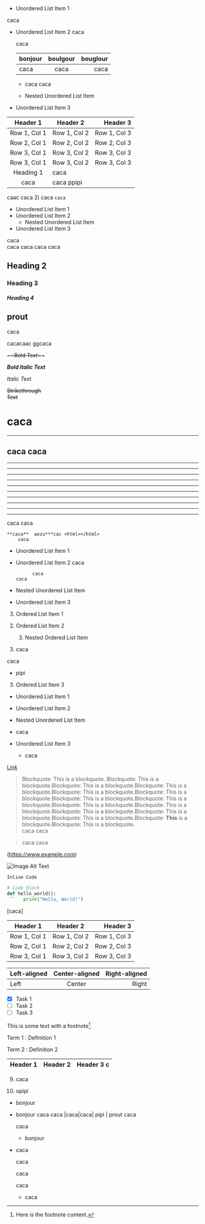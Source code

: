  |||
 |-|-|
  - Unordered List Item 1

  caca
- Unordered List Item 2
  caca
        
     caca

  |bonjour|boulgour| bouglour
  |:-|:-:|-:|
    |caca | caca | caca
  - caca
  caca

  - Nested Unordered List Item
- Unordered List Item 3

| Header 1 | Header 2 | Header 3 |
   :-:|----------|-:                       
 Row 1, Col 1 | Row 1, Col 2 | Row 1, Col 3 |
| Row 2, Col 1 | Row 2, Col 2 | Row 2, Col 3 |
| Row 3, Col 1 | Row 3, Col 2 | Row 3, Col 3 
 Row 3, Col 1 | Row 3, Col 2 | Row 3, Col 3 
 Heading 1 | caca
 caca | caca ppipi ||||||||prout | chiasse | ouiiiiiiiiiiiiiiiiii
 caac
 caca
2) caca
 `caca`

- Unordered List Item 1
- Unordered List Item 2
    - Nested Unordered List Item
- Unordered List Item 3


caca  
caca
caca
caca
caca

## Heading 2
### Heading 3
##### Heading 4
##              prout
caca

cacacaac
                ggcaca

**~~**~~Bold Text~~**~~**

***Bold Italic Text***

*Italic Text*

~~Strikethrough   
Text~~

# caca
---
caca
caca
---
---
---
---
---
---
---
---
---
---
---

caca
  caca 

    **caca**  aezu***cac <html></html>
        caca

  - Unordered List Item 1
  - Unordered List Item 2
        caca


              caca
        caca
- Nested Unordered List Item
- Unordered List Item 3

3. Ordered List Item 1

2) Ordered List Item 2

    3) Nested Ordered List Item  

  5) caca

caca


  - pipi

  3. Ordered List Item 3

  - Unordered List Item 1

  - Unordered List Item 2

  - Nested Unordered List Item
  - caca

  

- Unordered List Item 3

  - caca

[Link](https://www.example.com)

> Blockquote: This is a blockquote. Blockquote: This is a blockquote.Blockquote: This is a blockquote.Blockquote: This is a blockquote.Blockquote: This is a blockquote.Blockquote: This is a blockquote.Blockquote: This is a blockquote.Blockquote: This is a blockquote.Blockquote: This is a blockquote.Blockquote: This is a blockquote.Blockquote: This is a blockquote.Blockquote: This is a blockquote.Blockquote: This is a blockquote.Blockquote: **This** is a blockquote.Blockquote: This is a blockquote.  
> caca
> caca

>caca
caca

(https://www.example.com)

![Image Alt Text](https://placekitten.com/600/723)

`Inline Code`

```python
# Code Block
def hello_world():
 ``   print("Hello, World!")
```

  [caca] 


| Header 1 | Header 2 | Header 3 |
:-:|----------|-:
 Row 1, Col 1 | Row 1, Col 2 | Row 1, Col 3 |
| Row 2, Col 1 | Row 2, Col 2 | Row 2, Col 3 |
| Row 3, Col 1 | Row 3, Col 2 | Row 3, Col 3 |

| Left-aligned | Center-aligned | Right-aligned |
|:------------|:--------------:|-------------:|
| Left          | Center         | Right         |

- [x] Task 1
- [ ] Task 2
- [ ] Task 3

This is some text with a footnote[^1].


[^1]: Here is the footnote content.

Term 1
:   Definition 1

Term 2
:   Definition 2

| Header 1 | Header 2 | Header 3                   c
|:-:|----------|----------|

9) caca
10. opipi


- bonjour
- bonjour
  caca
  caca
  |caca|caca|
  pipi  | prout
  caca

  caca
  - bonjour
- caca




  caca

  caca

  caca
  - caca
